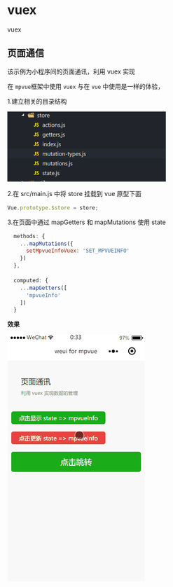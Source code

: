 # vuex
vuex

## 页面通信
该示例为小程序间的页面通讯，利用 vuex 实现

在 `mpvue`框架中使用 `vuex` 与在 `vue` 中使用是一样的体验，

1.建立相关的目录结构

![vuex01](_img/vuex01.png)

2.在 src/main.js 中将 store 挂载到 vue 原型下面

``` javascript
Vue.prototype.$store = store;
```

3.在页面中通过 mapGetters 和 mapMutations 使用 state

``` javascript
  methods: {
    ...mapMutations({
      setMpvueInfoVuex: 'SET_MPVUEINFO'
    })
  },

  computed: {
    ...mapGetters([
      'mpvueInfo'
    ])
  }
```

**效果**

![vuex01](_img/vuex02.gif)